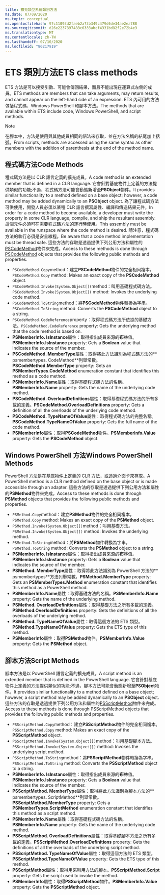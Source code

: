 ```yaml
---
title: 擴充類型系統類別方法
ms.date: 07/09/2020
ms.topic: conceptual
ms.openlocfilehash: 97c11093d2faeb2a73b349c479d6de34ae2ea788
ms.sourcegitcommit: d26e2237397483c6333abcf4331bd82f2e72b4e3
ms.translationtype: MT
ms.contentlocale: zh-TW
ms.lasthandoff: 07/10/2020
ms.locfileid: "86217919"
---
```

# <a name="ets-class-methods"></a><span data-ttu-id="7224a-102">ETS 類別方法</span><span class="sxs-lookup"><span data-stu-id="7224a-102">ETS class methods</span></span>

<span data-ttu-id="7224a-103">ETS 方法是可以接受引數、可能會傳回結果，而且不能出現在運算式左側的成員。</span><span class="sxs-lookup"><span data-stu-id="7224a-103">ETS methods are members that can take arguments, may return results, and cannot appear on the left-hand side of an expression.</span></span> <span data-ttu-id="7224a-104">ETS 內可用的方法包括程式碼、Windows PowerShell 和腳本方法。</span><span class="sxs-lookup"><span data-stu-id="7224a-104">The methods that are available within ETS include code, Windows PowerShell, and script methods.</span></span>

> [!NOTE]
> <span data-ttu-id="7224a-105">在腳本中，方法是使用與其他成員相同的語法來存取，並在方法名稱的結尾加上括弧。</span><span class="sxs-lookup"><span data-stu-id="7224a-105">From scripts, methods are accessed using the same syntax as other members with the addition of parenthesis at the end of the method name.</span></span>

## <a name="code-methods"></a><span data-ttu-id="7224a-106">程式碼方法</span><span class="sxs-lookup"><span data-stu-id="7224a-106">Code Methods</span></span>

<span data-ttu-id="7224a-107">程式碼方法是以 CLR 語言定義的擴充成員。</span><span class="sxs-lookup"><span data-stu-id="7224a-107">A code method is an extended member that is defined in a CLR language.</span></span> <span data-ttu-id="7224a-108">它會針對基底物件上定義的方法提供類似的功能;不過，程式碼方法可能會動態新增至**PSObject**物件。</span><span class="sxs-lookup"><span data-stu-id="7224a-108">It provides similar functionality to a method defined on a base object; however, a code method may be added dynamically to an **PSObject** object.</span></span> <span data-ttu-id="7224a-109">為了讓程式碼方法可供使用，開發人員必須以某種 CLR 語言撰寫屬性、編譯和傳送結果元件。</span><span class="sxs-lookup"><span data-stu-id="7224a-109">In order for a code method to become available, a developer must write the property in some CLR language, compile, and ship the resultant assembly.</span></span> <span data-ttu-id="7224a-110">這個元件必須可在需要程式碼方法的運行時使用。</span><span class="sxs-lookup"><span data-stu-id="7224a-110">This assembly must be available in the runspace where the code method is desired.</span></span> <span data-ttu-id="7224a-111">請注意，程式碼方法的執行必須是安全線程。</span><span class="sxs-lookup"><span data-stu-id="7224a-111">Be aware that a code method implementation must be thread safe.</span></span> <span data-ttu-id="7224a-112">這些方法的存取是透過提供下列公用方法和屬性的[PSCodeMethod](/dotnet/api/system.management.automation.pscodemethod)物件來完成。</span><span class="sxs-lookup"><span data-stu-id="7224a-112">Access to these methods is done through [PSCodeMethod](/dotnet/api/system.management.automation.pscodemethod) objects that provides the following public methods and properties.</span></span>

- <span data-ttu-id="7224a-113">`PSCodeMethod.Copy`method：建立**PSCodeMethod**物件的完全相同複本。</span><span class="sxs-lookup"><span data-stu-id="7224a-113">`PSCodeMethod.Copy` method: Makes an exact copy of the **PSCodeMethod** object.</span></span>
- <span data-ttu-id="7224a-114">`PSCodeMethod.Invoke(System.Object[])`method：叫用基礎程式碼方法。</span><span class="sxs-lookup"><span data-stu-id="7224a-114">`PSCodeMethod.Invoke(System.Object[])` method: Invokes the underlying code method.</span></span>
- <span data-ttu-id="7224a-115">`PSCodeMethod.ToString`method：將**PSCodeMethod**物件轉換為字串。</span><span class="sxs-lookup"><span data-stu-id="7224a-115">`PSCodeMethod.ToString` method: Converts the **PSCodeMethod** object to a string.</span></span>
- <span data-ttu-id="7224a-116">`PSCodeMethod.CodeReference`property：取得程式碼方法所依據的基礎方法。</span><span class="sxs-lookup"><span data-stu-id="7224a-116">`PSCodeMethod.CodeReference` property: Gets the underlying method that the code method is based on.</span></span>
- <span data-ttu-id="7224a-117">**PSMemberInfo. IsInstance**屬性：取得指出成員來源的**布林**值。</span><span class="sxs-lookup"><span data-stu-id="7224a-117">**PSMemberInfo.IsInstance** property: Gets a **Boolean** value that indicates the source of the member.</span></span>
- <span data-ttu-id="7224a-118">**PSCodeMethod. MemberType**屬性：取得將此方法識別為程式碼方法的\*\* psmembertypes. CodeMethod\*\*列舉常數。</span><span class="sxs-lookup"><span data-stu-id="7224a-118">**PSCodeMethod.MemberType** property: Gets an **PSMemberTypes.CodeMethod** enumeration constant that identifies this method as a code method.</span></span>
- <span data-ttu-id="7224a-119">**PSMemberInfo.Name**屬性：取得基礎程式碼方法的名稱。</span><span class="sxs-lookup"><span data-stu-id="7224a-119">**PSMemberInfo.Name** property: Gets the name of the underlying code method.</span></span>
- <span data-ttu-id="7224a-120">**PSCodeMethod. OverloadDefinitions**屬性：取得基礎程式碼方法的所有多載的定義。</span><span class="sxs-lookup"><span data-stu-id="7224a-120">**PSCodeMethod.OverloadDefinitions** property: Gets a definition of all the overloads of the underlying code method.</span></span>
- <span data-ttu-id="7224a-121">**PSCodeMethod. TypeNameOfValue**屬性：取得程式碼方法的完整名稱。</span><span class="sxs-lookup"><span data-stu-id="7224a-121">**PSCodeMethod.TypeNameOfValue** property: Gets the full name of the code method.</span></span>
- <span data-ttu-id="7224a-122">**PSMemberInfo**屬性：取得**PSCodeMethod**物件。</span><span class="sxs-lookup"><span data-stu-id="7224a-122">**PSMemberInfo.Value** property: Gets the **PSCodeMethod** object.</span></span>

## <a name="windows-powershell-methods"></a><span data-ttu-id="7224a-123">Windows PowerShell 方法</span><span class="sxs-lookup"><span data-stu-id="7224a-123">Windows PowerShell Methods</span></span>

<span data-ttu-id="7224a-124">PowerShell 方法是在基底物件上定義的 CLR 方法，或透過介面卡來存取。</span><span class="sxs-lookup"><span data-stu-id="7224a-124">A PowerShell method is a CLR method defined on the base object or is made accessible through an adapter.</span></span> <span data-ttu-id="7224a-125">這些方法的存取是透過提供下列公用方法和屬性的**PSMethod**物件來完成。</span><span class="sxs-lookup"><span data-stu-id="7224a-125">Access to these methods is done through **PSMethod** objects that provides the following public methods and properties.</span></span>

- <span data-ttu-id="7224a-126">`PSMethod.Copy`method：建立**PSMethod**物件的完全相同複本。</span><span class="sxs-lookup"><span data-stu-id="7224a-126">`PSMethod.Copy` method: Makes an exact copy of the **PSMethod** object.</span></span>
- <span data-ttu-id="7224a-127">`PSMethod.Invoke(System.Object[])`method：叫用基礎方法。</span><span class="sxs-lookup"><span data-stu-id="7224a-127">`PSMethod.Invoke(System.Object[])` method: Invokes the underlying method.</span></span>
- <span data-ttu-id="7224a-128">`PSMethod.ToString`method：將**PSMethod**物件轉換為字串。</span><span class="sxs-lookup"><span data-stu-id="7224a-128">`PSMethod.ToString` method: Converts the **PSMethod** object to a string.</span></span>
- <span data-ttu-id="7224a-129">**PSMemberInfo. IsInstance**屬性：取得指出成員來源的**布林**值。</span><span class="sxs-lookup"><span data-stu-id="7224a-129">**PSMemberInfo.IsInstance** property: Gets a **Boolean** value that indicates the source of the member.</span></span>
- <span data-ttu-id="7224a-130">**PSMethod. MemberType**屬性：取得將此方法識別為 PowerShell 方法的\*\* psmembertypes\*\*方法列舉常數。</span><span class="sxs-lookup"><span data-stu-id="7224a-130">**PSMethod.MemberType** property: Gets an **PSMemberTypes.Method** enumeration constant that identifies this method as a PowerShell method.</span></span>
- <span data-ttu-id="7224a-131">**PSMemberInfo.Name**屬性：取得基礎方法的名稱。</span><span class="sxs-lookup"><span data-stu-id="7224a-131">**PSMemberInfo.Name** property: Gets the name of the underlying method.</span></span>
- <span data-ttu-id="7224a-132">**PSMethod. OverloadDefinitions**屬性：取得基礎方法之所有多載的定義。</span><span class="sxs-lookup"><span data-stu-id="7224a-132">**PSMethod.OverloadDefinitions** property: Gets the definitions of all the overloads of the underlying method.</span></span>
- <span data-ttu-id="7224a-133">**PSMethod. TypeNameOfValue**屬性：取得這個方法的 ETS 類型。</span><span class="sxs-lookup"><span data-stu-id="7224a-133">**PSMethod.TypeNameOfValue** property: Gets the ETS type of this method.</span></span>
- <span data-ttu-id="7224a-134">**PSMemberInfo**屬性：取得**PSMethod**物件。</span><span class="sxs-lookup"><span data-stu-id="7224a-134">**PSMemberInfo.Value** property: Gets the **PSMethod** object.</span></span>

## <a name="script-methods"></a><span data-ttu-id="7224a-135">腳本方法</span><span class="sxs-lookup"><span data-stu-id="7224a-135">Script Methods</span></span>

<span data-ttu-id="7224a-136">腳本方法是以 PowerShell 語言定義的擴充成員。</span><span class="sxs-lookup"><span data-stu-id="7224a-136">A script method is an extended member that is defined in the PowerShell language.</span></span> <span data-ttu-id="7224a-137">它會針對基底物件上定義的方法提供類似的功能;不過，腳本方法可能會動態新增至**PSObject**物件。</span><span class="sxs-lookup"><span data-stu-id="7224a-137">It provides similar functionality to a method defined on a base object; however, a script method may be added dynamically to an **PSObject** object.</span></span> <span data-ttu-id="7224a-138">這些方法的存取是透過提供下列公用方法和屬性的[PSScriptMethod](/dotnet/api/system.management.automation.psscriptmethod)物件來完成。</span><span class="sxs-lookup"><span data-stu-id="7224a-138">Access to these methods is done through [PSScriptMethod](/dotnet/api/system.management.automation.psscriptmethod) objects that provides the following public methods and properties.</span></span>

- <span data-ttu-id="7224a-139">`PSScriptMethod.Copy`method：建立**PSScriptMethod**物件的完全相同複本。</span><span class="sxs-lookup"><span data-stu-id="7224a-139">`PSScriptMethod.Copy` method: Makes an exact copy of the **PSScriptMethod** object.</span></span>
- <span data-ttu-id="7224a-140">`PSScriptMethod.Invoke(System.Object[])`method：叫用基礎腳本方法。</span><span class="sxs-lookup"><span data-stu-id="7224a-140">`PSScriptMethod.Invoke(System.Object[])` method: Invokes the underlying script method.</span></span>
- <span data-ttu-id="7224a-141">`PSScriptMethod.ToString`method：將**PSScriptMethod**物件轉換為字串。</span><span class="sxs-lookup"><span data-stu-id="7224a-141">`PSScriptMethod.ToString` method: Converts the **PSScriptMethod** object to a string.</span></span>
- <span data-ttu-id="7224a-142">**PSMemberInfo. IsInstance**屬性：取得指出成員來源的**布林**值。</span><span class="sxs-lookup"><span data-stu-id="7224a-142">**PSMemberInfo.IsInstance** property: Gets a **Boolean** value that indicates the source of the member.</span></span>
- <span data-ttu-id="7224a-143">**PSScriptMethod. MemberType**屬性：取得將此方法識別為腳本方法的\*\* psmembertypes. ScriptMethod\*\*列舉常數。</span><span class="sxs-lookup"><span data-stu-id="7224a-143">**PSScriptMethod.MemberType** property: Gets a **PSMemberTypes.ScriptMethod** enumeration constant that identifies this method as a script method.</span></span>
- <span data-ttu-id="7224a-144">**PSMemberInfo.Name**屬性：取得基礎程式碼方法的名稱。</span><span class="sxs-lookup"><span data-stu-id="7224a-144">**PSMemberInfo.Name** property: Gets the name of the underlying code method.</span></span>
- <span data-ttu-id="7224a-145">**PSScriptMethod. OverloadDefinitions**屬性：取得基礎腳本方法之所有多載的定義。</span><span class="sxs-lookup"><span data-stu-id="7224a-145">**PSScriptMethod.OverloadDefinitions** property: Gets the definitions of all the overloads of the underlying script method.</span></span>
- <span data-ttu-id="7224a-146">**PSScriptMethod. TypeNameOfValue**屬性：取得這個方法的 ETS 類型。</span><span class="sxs-lookup"><span data-stu-id="7224a-146">**PSScriptMethod.TypeNameOfValue** property: Gets the ETS type of this method.</span></span>
- <span data-ttu-id="7224a-147">**PSScriptMethod**屬性：取得用來叫用方法的腳本。</span><span class="sxs-lookup"><span data-stu-id="7224a-147">**PSScriptMethod.Script** property: Gets the script used to invoke the method.</span></span>
- <span data-ttu-id="7224a-148">**PSMemberInfo**屬性：取得**PSScriptMethod**物件。</span><span class="sxs-lookup"><span data-stu-id="7224a-148">**PSMemberInfo.Value** property: Gets the **PSScriptMethod** object.</span></span>
